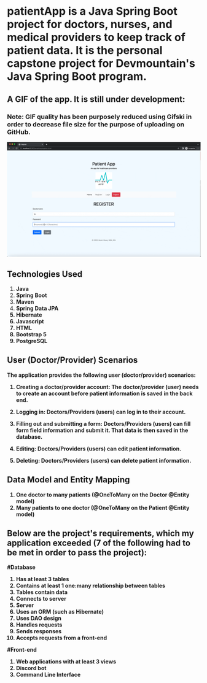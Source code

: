 # patientApp is a Java Spring Boot project for doctors, nurses, and medical providers to keep track of patient data. It is the personal capstone project for Devmountain's Java Spring Boot program. 

## A GIF of the app. It is still under development:
### Note: GIF quality has been purposely reduced using Gifski in order to decrease file size for the purpose of uploading on GitHub.

![patientApp](https://github.com/kevinptx/patientApp/blob/main/patientAppDemo.gif)

## Technologies Used

1. <b>Java</b>
2. <b>Spring Boot</b>
3. <b>Maven</b>
4. <b>Spring Data JPA<b>
5. <b>Hibernate<b>
6. <b>Javascript</b>
7. <b>HTML</b>
8. <b>Bootstrap 5</b>
9. <b>PostgreSQL</b>

## User (Doctor/Provider) Scenarios
The application provides the following user (doctor/provider) scenarios:

1. <b>Creating a doctor/provider account</b>: The doctor/provider (user) needs to create an account before patient information is saved in the back end.

2. <b>Logging in</b>: Doctors/Providers (users) can log in to their account.

3. <b>Filling out and submitting a form</b>: Doctors/Providers (users) can fill form field information and submit it. That data is then saved in the database.

4. <b>Editing</b>: Doctors/Providers (users) can edit patient information.

5. <b>Deleting</b>: Doctors/Providers (users) can delete patient information.

## Data Model and Entity Mapping

1. <b>One doctor to many patients (@OneToMany on the Doctor @Entity model)<b>
2. <b>Many patients to one doctor (@OneToMany on the Patient @Entity model)<b>
  
## Below are the project's requirements, which my application exceeded (7 of the following had to be met in order to pass the project):
  
  
#Database
1. <b>Has at least 3 tables<b>
2. <b>Contains at least 1 one:many relationship between tables<b>
3. <b>Tables contain data<b>
4. <b>Connects to server<b>
5. <b>Server<b>
6. <b>Uses an ORM (such as Hibernate)<b>
7. <b>Uses DAO design<b>
8. <b>Handles requests<b>
9. <b>Sends responses<b>
10. <b>Accepts requests from a front-end<b>

#Front-end
1. <b>Web applications with at least 3 views<b>
2. <b>Discord bot<b>
3. <b>Command Line Interface<b>

  
  

